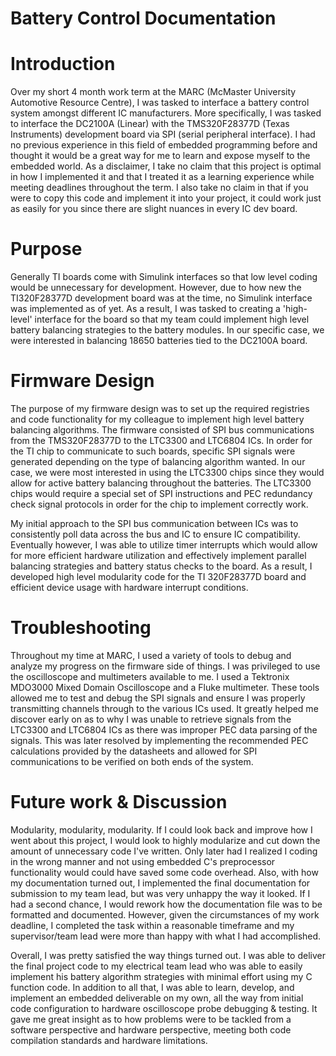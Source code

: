 # Battery Control Documentation

# Introduction

Over my short 4 month work term at the MARC (McMaster University Automotive Resource Centre), I was tasked to interface a battery control system amongst different IC manufacturers.
More specifically, I was tasked to interface the DC2100A (Linear) with the TMS320F28377D (Texas Instruments) development board via SPI (serial peripheral interface).
I had no previous experience in this field of embedded programming before and thought it would be a great way for me to learn and expose myself to the embedded world.
As a disclaimer, I take no claim that this project is optimal in how I implemented it and that I treated it as a learning experience while meeting deadlines throughout the term.
I also take no claim in that if you were to copy this code and implement it into your project, it could work just as easily for you since there are slight nuances in every IC dev board. 

# Purpose

Generally TI boards come with Simulink interfaces so that low level coding would be unnecessary for development. However, due to how new the TI320F28377D development board was at the time, 
no Simulink interface was implemented as of yet. As a result, I was tasked to creating a 'high-level' interface for the board so that my team could implement high level battery balancing strategies to the
battery modules. In our specific case, we were interested in balancing 18650 batteries tied to the DC2100A board.

# Firmware Design

The purpose of my firmware design was to set up the required registries and code functionality for my colleague to implement high level battery balancing algorithms.
The firmware consisted of SPI bus communications from the TMS320F28377D to the LTC3300 and LTC6804 ICs. In order for the TI chip to communicate to such boards, specific SPI signals 
were generated depending on the type of balancing algorithm wanted. In our case, we were most interested in using the LTC3300 chips since they would allow for active battery balancing throughout
the batteries. The LTC3300 chips would require a special set of SPI instructions and PEC redundancy check signal protocols in order for the chip to implement correctly work. 

My initial approach to the SPI bus communication between ICs was to consistently poll data across the bus and IC to ensure IC compatibility. Eventually however, 
I was able to utilize timer interrupts which would allow for more efficient hardware utilization and effectively implement parallel balancing strategies and battery status checks to the board.
As a result, I developed high level modularity code for the TI 320F28377D board and efficient device usage with hardware interrupt conditions.

# Troubleshooting 

Throughout my time at MARC, I used a variety of tools to debug and analyze my progress on the firmware side of things. I was privileged to use the oscilloscope and multimeters available to me.
I used a Tektronix MDO3000 Mixed Domain Oscilloscope and a Fluke multimeter. These tools allowed me to test and debug the SPI signals and ensure I was properly transmitting channels through to 
the various ICs used. It greatly helped me discover early on as to why I was unable to retrieve signals from the LTC3300 and LTC6804 ICs as there was improper PEC data parsing of the signals.
This was later resolved by implementing the recommended PEC calculations provided by the datasheets and allowed for SPI communications to be verified on both ends of the system.

# Future work & Discussion

Modularity, modularity, modularity. If I could look back and improve how I went about this project, I would look to highly modularize and cut down the amount of unnecessary code I've written.
Only later had I realized I coding in the wrong manner and not using embedded C's preprocessor functionality would could have saved some code overhead.
Also, with how my documentation turned out, I implemented the final documentation for submission to my team lead, but was very unhappy
the way it looked. If I had a second chance, I would rework how the documentation file was to be formatted and documented. However, given the circumstances of my work deadline, I completed the task within a reasonable timeframe and my supervisor/team lead were more than happy with what I had accomplished.

Overall, I was pretty satisfied the way things turned out. 
I was able to deliver the final project code to my electrical team lead who was able to easily implement his battery algorithm strategies with minimal effort using my C function code.
In addition to all that, I was able to learn, develop, and implement an embedded deliverable on my own, all the way from initial code configuration to hardware oscilloscope probe debugging & testing.
It gave me great insight as to how problems were to be tackled from a software perspective and hardware perspective, meeting both code compilation standards and hardware limitations.

